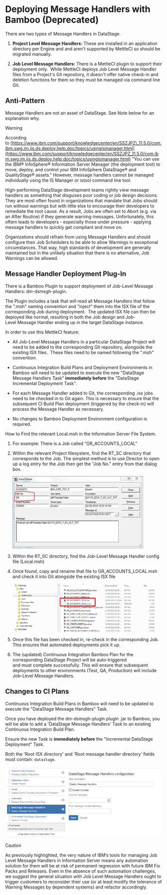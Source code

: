 # Deploying Message Handlers with Bamboo (Deprecated)

There are two types of Message Handlers in DataStage.

1.  **Project Level Message Handlers:** These are installed in an application directory per Engine and and aren't supported by MettleCI so should be migrated manually.
    
2.  **Job Level Message Handlers:** There is a MettleCI plugin to support their deployment only.  While MettleCI deploys Job Level Message Handler files from a Project's Git repository, it doesn't offer native check-in and deletion functions for them so they must be managed via command line Git.
    

## Anti-Pattern

Message Handlers are not an asset of DataStage. See Note below for an explanation why.

> [!WARNING]
> According to [https://www.ibm.com/support/knowledgecenter/en/SSZJPZ\_11.5.0/com.ibm.swg.im.iis.ds.deploy.help.doc/topics/usingismanager.html](https://www.ibm.com/support/knowledgecenter/en/SSZJPZ_11.5.0/com.ibm.swg.im.iis.ds.deploy.help.doc/topics/usingismanager.html)
> "You can use the IBM® InfoSphere® Information Server Manager (the deployment tool) to move, deploy, and control your IBM InfoSphere DataStage® and QualityStage® assets."
> However, message handlers cannot be managed individually using the IS Manager or istool command line tool.

High-performing DataStage development teams rightly view message handlers as something that disguises poor coding or job design decisions. They are most often found in organizations that mandate that Jobs should run without warnings but with little else to encourage their developers to remediate the root cause. As a result, Jobs are often set to Abort (e.g. via an After Routine) if they generate warning messages. Unfortunately, this oftem leads to developers - especially those under pressure - applying message handlers to quickly get compliant and move on.

Organizations should refrain from using Message Handlers and should configure their Job Schedulers to be able to allow Warnings in exceptional circumstances. That way, high standards of development are generally maintained but in the unlikely situation that there is no alternative, Job Warnings can be allowed.

## Message Handler Deployment Plug-In

There is a Bamboo Plugin to support deployment of Job-Level Message Handlers: dm-dsmsgh-plugin.

The Plugin includes a task that will read all Message Handlers that follow the "<Job Name>.msh" naming convention and "inject" them into the ISX file of the corresponding Job during deployment.  The updated ISX file can then be deployed like normal, resulting in both the Job design and Job-Level Message Handler ending up in the target DataStage instance.

In order to use this MettleCI feature:

*   All Job-Level Message Handlers in a particular DataStage Project will need to be added to the corresponding Git repository, alongside the existing ISX files.  These files need to be named following the "<Job Name>.msh" convention.
    
*   Continuous Integration Build Plans and Deployment Environments in Bamboo will need to be updated to execute the new "DataStage Message Handlers Task" **immediately before** the "DataStage Incremental Deployment Task".
    
*   For each Message Handler added to Git, the corresponding <Job Name>.isx jobs need to be checked in to Git again. This is necessary to ensure that the subsequent CI Build Plan deployment (triggered by the check-in) will process the Message Handler as necessary.
    
*   No changes to Bamboo Deployment Environment configuration is required.
    

How to Find the relevant Local.msh in the Information Server File System.

1.  For example: There is a Job called “GR\_ACCOUNTS\_LOCAL"
    
2.  Within the relevant Project filesystem, find the RT\_SC<Job Number> directory that corresponds to the Job. The simplest method is to use Director to open up a log entry for the Job then get the "Job No." entry from that dialog box.
    
    ![](./attachments/image002.jpg)
    
3.  Within the RT\_SC<Job Number> directory, find the Job-Level Message Handler config file (Local.msh)
    
4.  Once found, copy and rename that file to GR\_ACCOUNTS\_LOCAL.msh and check it into Git alongside the existing ISX file 
    
    ![](./attachments/image001.png)
    
5.  Once this file has been checked in, re-check in the corresponding Job. This ensures that automated deployments pick it up.
    
6.  The (updated) Continuous Integration Bamboo Plan for the corresponding DataStage Project will be auto-triggered and must complete successfully. This will ensure that subsequent deployments to other environments (Test, QA, Production) will include Job-Level Message Handlers.
    

## Changes to CI Plans

Continuous Integration Build Plans in Bamboo will need to be updated to execute the "DataStage Message Handlers" Task.

Once you have deployed the dm-dsmsgh-plugin plugin .jar to Bamboo, you will be able to add a 'DataStage Message Handlers' Task to an existing Continuous Integration Build Plan.

Ensure the new Task is **immediately before** the "Incremental DataStage Deployment" Task.

Both the 'Root ISX directory' and 'Root message handler directory' fields must contain: `datastage`.

![](./attachments/image2018-7-6_15-2-37.png)

  

> [!CAUTION]
> As previously highlighted, the very nature of IBM’s tools for managing Job Level Message Handlers in Information Server means any automation solution for them will be at risk of permanent regression with future IBM Fix Packs and Releases. Even in the absence of such automation challenges, we suggest the general situation with Job Level Message Handlers ought to trigger customers to reconsider their use (or at least modify the tolerance of Warning Messages by dependent systems) and refactor accordingly.